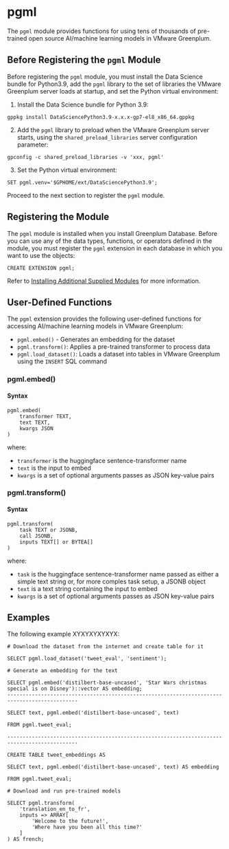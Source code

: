 # pgml

The `pgml` module provides functions for using tens of thousands of pre-trained open source AI/machine learning models in VMware Greenplum.

## <a id="prereqs"></a>Before Registering the `pgml` Module

Before registering the `pgml` module, you must install the Data Science bundle for Python3.9, add the `pgml` library to the set of libraries the VMware Greenplum server loads at startup, and set the Python virtual environment:

1. Install the Data Science bundle for Python 3.9:

```
gppkg install DataSciencePython3.9-x.x.x-gp7-el8_x86_64.gppkg 
```

2. Add the `pgml` library to preload when the VMware Greenplum server starts, using the `shared_preload_libraries` server configuration parameter:

```
gpconfig -c shared_preload_libraries -v 'xxx, pgml' 
```

3. Set the Python virtual environment:

```
SET pgml.venv='$GPHOME/ext/DataSciencePython3.9';
```

Proceed to the next section to register the `pgml` module.

## <a id="install_register"></a>Registering the Module

The `pgml` module is installed when you install Greenplum Database. Before you can use any of the data types, functions, or operators defined in the module, you must register the `pgml` extension in each database in which you want to use the objects:

```
CREATE EXTENSION pgml;
```

Refer to [Installing Additional Supplied Modules](../../install_guide/install_modules.html) for more information.

## <a id="UDF_summary"></a>User-Defined Functions

The `pgml` extension provides the following user-defined functions for accessing AI/machine learning models in VMware Greenplum:

- `pgml.embed()` - Generates an embedding for the dataset
- `pgml.transform()`: Applies a pre-trained transformer to process data
- `pgml.load_dataset()`: Loads a dataset into tables in VMware Greenplum using the  `INSERT` SQL command

### <a id="pgml_embed"></a>pgml.embed()

#### Syntax

```
pgml.embed(
    transformer TEXT, 
    text TEXT,
    kwargs JSON
)
```

where: 

- `transformer` is the huggingface sentence-transformer name
- `text` is the input to embed 
- `kwargs` is a set of optional arguments passes as JSON key-value pairs 





### <a id="pgml_transform"></a>pgml.transform()

#### Syntax

```
pgml.transform(
    task TEXT or JSONB, 
    call JSONB,
    inputs TEXT[] or BYTEA[]
)
```

where: 

- `task` is the huggingface sentence-transformer name passed as either a simple text string or, for more comples task setup, a JSONB object
- `text` is a text string containing the input to embed 
- `kwargs` is a set of optional arguments passes as JSON key-value pairs 

## <a id="Examples"></a>Examples

The following example XYXYXYXYXYX:

```
# Download the dataset from the internet and create table for it

SELECT pgml.load_dataset('tweet_eval', 'sentiment'); 

# Generate an embedding for the text 

SELECT pgml.embed('distilbert-base-uncased', 'Star Wars christmas special is on Disney')::vector AS embedding; 
--------------------------------------------------------------------------------------------- 

SELECT text, pgml.embed('distilbert-base-uncased', text) 

FROM pgml.tweet_eval; 

--------------------------------------------------------------------------------------------- 

CREATE TABLE tweet_embeddings AS 

SELECT text, pgml.embed('distilbert-base-uncased', text) AS embedding 

FROM pgml.tweet_eval; 

# Download and run pre-trained models

SELECT pgml.transform( 
    'translation_en_to_fr', 
    inputs => ARRAY[ 
        'Welcome to the future!', 
        'Where have you been all this time?' 
    ] 
) AS french; 
```